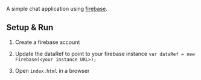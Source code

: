 A simple chat application using [firebase](https://www.firebase.com/).

## Setup & Run

1. Create a firebase account

2. Update the dataRef to point to your firebase instance `var dataRef = new Firebase(<your instance URL>);`

3. Open `index.html` in a browser
